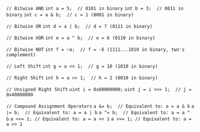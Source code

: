  `// Bitwise AND`
`int a = 5;  // 0101 in binary`
`int b = 3;  // 0011 in binary`
`int c = a & b;  // c = 1 (0001 in binary)`

`// Bitwise OR`
`int d = a | b;  // d = 7 (0111 in binary)`

`// Bitwise XOR`
`int e = a ^ b;  // e = 6 (0110 in binary)`

`// Bitwise NOT`
`int f = ~a;  // f = -6 (1111...1010 in binary, two's complement)`

`// Left Shift`
`int g = a << 1;  // g = 10 (1010 in binary)`

`// Right Shift`
`int h = a >> 1;  // h = 2 (0010 in binary)`

`// Unsigned Right Shift`
`uint i = 0x80000000;`
`uint j = i >>> 1;  // j = 0x40000000`

`// Compound Assignment Operators`
`a &= b;  // Equivalent to: a = a & b`
`a |= b;  // Equivalent to: a = a | b`
`a ^= b;  // Equivalent to: a = a ^ b`
`a <<= 1; // Equivalent to: a = a << 1`
`a >>= 1; // Equivalent to: a = a >> 1`
